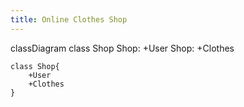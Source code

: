 ```yaml
---
title: Online Clothes Shop
---
```

classDiagram
    class Shop
    Shop: +User
    Shop: +Clothes

    class Shop{
        +User
        +Clothes
    }
